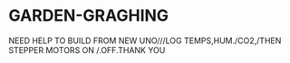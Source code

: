 GARDEN-GRAGHING
===============

NEED HELP TO BUILD FROM NEW UNO///LOG TEMPS,HUM./CO2,/THEN STEPPER MOTORS ON /.OFF.THANK YOU

